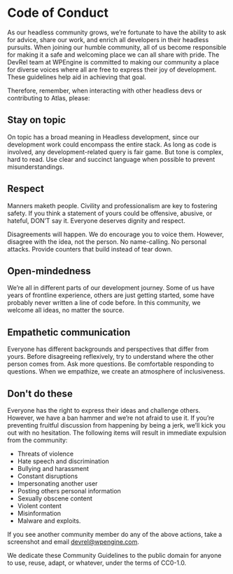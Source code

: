 # Code of Conduct

As our headless community grows, we’re fortunate to have the ability to ask for advice, share our work, and enrich all developers in their headless pursuits. When joining our humble community, all of us become responsible for making it a safe and welcoming place we can all share with pride. The DevRel team at WPEngine is committed to making our community a place for diverse voices where all are free to express their joy of development. These guidelines help aid in achieving that goal.

Therefore, remember, when interacting with other headless devs or contributing to Atlas, please: 

## Stay on topic

On topic has a broad meaning in Headless development, since our development work could encompass the entire stack. As long as code is involved, any development-related query is fair game. But tone is complex, hard to read. Use clear and succinct language when possible to prevent misunderstandings.


## Respect

Manners maketh people. Civility and professionalism are key to fostering safety. If you think a statement of yours could be offensive, abusive, or hateful, DON’T say it. Everyone deserves dignity and respect.

Disagreements will happen. We do encourage you to voice them. However, disagree with the idea, not the person. No name-calling. No personal attacks. Provide counters that build instead of tear down.


## Open-mindedness

We’re all in different parts of our development journey. Some of us have years of frontline experience, others are just getting started, some have probably never written a line of code before. In this community, we welcome all ideas, no matter the source.


## Empathetic communication

Everyone has different backgrounds and perspectives that differ from yours. Before disagreeing reflexively, try to understand where the other person comes from. Ask more questions. Be comfortable responding to questions. When we empathize, we create an atmosphere of inclusiveness.


## Don't do these

Everyone has the right to express their ideas and challenge others. However, we have a ban hammer and we’re not afraid to use it. If you’re preventing fruitful discussion from happening by being a jerk, we’ll kick you out with no hesitation. The following items will result in immediate expulsion from the community:

- Threats of violence
- Hate speech and discrimination
- Bullying and harassment
- Constant disruptions
- Impersonating another user
- Posting others personal information
- Sexually obscene content
- Violent content
- Misinformation
- Malware and exploits.


If you see another community member do any of the above actions, take a screenshot and email devrel@wpengine.com. 


We dedicate these Community Guidelines to the public domain for anyone to use, reuse, adapt, or whatever, under the terms of CC0-1.0.

